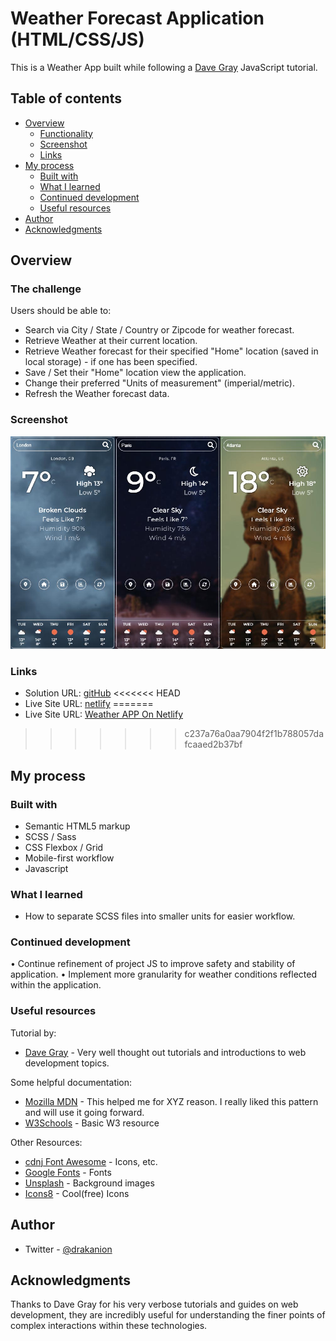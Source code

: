 # Weather Forecast Application (HTML/CSS/JS)

This is a Weather App built while following a [Dave Gray](https://www.youtube.com/watch?v=s_Ie_yh_4Co) JavaScript tutorial.

## Table of contents

- [Overview](#overview)
  - [Functionality](#functions)
  - [Screenshot](#screenshot)
  - [Links](#links)
- [My process](#my-process)
  - [Built with](#built-with)
  - [What I learned](#what-i-learned)
  - [Continued development](#continued-development)
  - [Useful resources](#useful-resources)
- [Author](#author)
- [Acknowledgments](#acknowledgments)

## Overview

### The challenge

Users should be able to:

- Search via City / State / Country or Zipcode for weather forecast.
- Retrieve Weather at their current location.
- Retrieve Weather forecast for their specified "Home" location (saved in local storage) - if one has been specified.
- Save / Set their "Home" location view the application.
- Change their preferred "Units of measurement" (imperial/metric).
- Refresh the Weather forecast data.

### Screenshot

![](./screenshots/screenshot.jpg)

### Links

- Solution URL: [gitHub](https://github.com/Drakan21/WeatherApp)
<<<<<<< HEAD
- Live Site URL: [netlify](https://roostweatherapp.netlify.app/)
=======
- Live Site URL: [Weather APP On Netlify](https://roostweatherapp.netlify.app/)
>>>>>>> c237a76a0aa7904f2f1b788057dafcaaed2b37bf

## My process

### Built with

- Semantic HTML5 markup
- SCSS / Sass
- CSS Flexbox / Grid
- Mobile-first workflow
- Javascript

### What I learned

- How to separate SCSS files into smaller units for easier workflow.

### Continued development

• Continue refinement of project JS to improve safety and stability of application.
• Implement more granularity for weather conditions reflected within the application.

### Useful resources

Tutorial by:

- [Dave Gray](https://www.youtube.com/channel/UCY38RvRIxYODO4penyxUwTg) - Very well thought out tutorials and introductions to web development topics.

Some helpful documentation:

- [Mozilla MDN](https://developer.mozilla.org/en-US/docs) - This helped me for XYZ reason. I really liked this pattern and will use it going forward.
- [W3Schools](https://w3schools.com) - Basic W3 resource

Other Resources:

- [cdnj Font Awesome](https://cdnjs.com/libraries/font-awesome) - Icons, etc.
- [Google Fonts](https://fonts.google.com) - Fonts
- [Unsplash](https://unsplash.com/) - Background images
- [Icons8](https://icons8.com/) - Cool(free) Icons

## Author

- Twitter - [@drakanion](https://www.twitter.com/drakanion)

## Acknowledgments

Thanks to Dave Gray for his very verbose tutorials and guides on web development, they are incredibly useful for understanding the finer points of complex interactions within these technologies.

